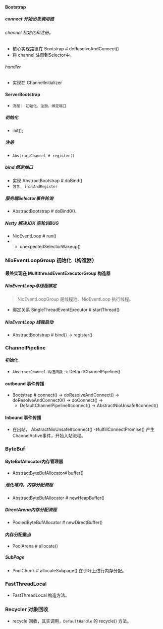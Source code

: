 #### Bootstrap 
##### connect 开始出发调用链
###### channel 初始化和注册。
- 核心实现路径在 Bootstrap # doResolveAndConnect()
- 将 channel 注册到Selector中。
###### handler
- 实现在 ChannelInitializer

#### ServerBootstrap 
- `流程： 初始化、注册、绑定端口`
##### 初始化 
- init();
##### 注册
- `AbstractChannel # register()`

##### bind 绑定端口
- 实现 AbstractBootstrap # doBind()
- `包含, initAndRegister`

##### 服务端Selector事件轮询 
- AbstractBootstrap # doBind0().

##### Netty 解决JDK 空轮训BUG
- NioEventLoop # run() 
- - unexpectedSelectorWakeup() 



### NioEventLoopGroup 初始化（构造器）
#### 最终实现在 MultithreadEventExecutorGroup 构造器
##### NioEventLoop与线程绑定
> NioEventLoopGroup 是线程池、NioEventLoop 执行线程。
- 绑定关系 SingleThreadEventExecutor # startThread()

##### NioEventLoop 线程启动
- AbstractBootstrap # bind() -> register()



### ChannelPipeline
#### 初始化
- `AbstractChannel 构造函数` -> DefaultChannelPipeline() 

#### outbound 事件传播
- Bootstrap # connect() -> doResolveAndConnect() -> doResolveAndConnect0() -> doConnect() -> 
    - DefaultChannelPipeline#connect() -> AbstractNioUnsafe#connect()  
 
#### Inbound 事件传播
- 在出站， AbstractNioUnsafe#connect() -》fulfillConnectPromise() 产生ChannelActive事件，开始入站流程。

### ByteBuf
#### ByteBufAllocator内存管理器
- AbstractByteBufAllocator# buffer()

##### 池化堆内，内存分配流程
- AbstractByteBufAllocator # newHeapBuffer()

##### DirectArena内存分配流程
- PooledByteBufAllocator # newDirectBuffer()

#### 内存分配重点
- PoolArena # allocate()

##### SubPage
- PoolChunk # allocateSubpage() 在子叶上进行内存分配。

### FastThreadLocal
- FastThreadLocal 构造方法。
### Recycler 对象回收
- recycle 回收，其实调用，`DefaultHandle` 的 recycle() 方法。
